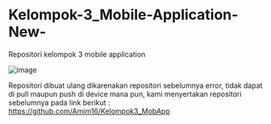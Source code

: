 # Kelompok-3_Mobile-Application-New-
Repositori kelompok 3 mobile application

![image](https://user-images.githubusercontent.com/99678525/201103027-3e2e7e5a-c57d-4574-b31f-2b8bf258ec4c.png)

Repositori dibuat ulang dikarenakan repositori sebelumnya error, tidak dapat di pull maupun push di device mana pun, kami menyertakan repositori sebelumnya pada link berikut : https://github.com/Amim16/Kelompok3_MobApp
